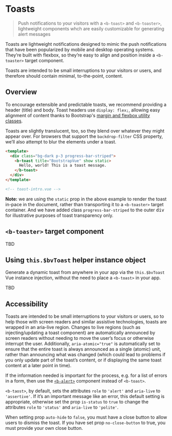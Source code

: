 # Toasts

> Push notifications to your visitors with a `<b-toast>` and `<b-toaster>`, lightweight components
> whch are easily customizable for generating alert messages

Toasts are lightweight notifications designed to mimic the push notifications that have been
popularized by mobile and desktop operating systems. They’re built with flexbox, so they’re easy
to align and position inside a `<b-toaster>` target component.

Toasts are intended to be small interruptions to your visitors or users, and therefore should
contain minimal, to-the-point, content.

## Overview

To encourage extensible and predictable toasts, we recommend providing a header (title) and body.
Toast headers use `display: flex;`, allowing easy alignment of content thanks to Bootstrap's
[margin and flexbox utility classes](/docs/reference/utility-classes).

Toasts are slightly translucent, too, so they blend over whatever they might appear over. For
browsers that support the `backdrop-filter` CSS property, we’ll also attempt to blur the
elements under a toast.

```html
<template>
  <div class="bg-dark p-3 progress-bar-striped">
    <b-toast title="BootstrapVue" show static>
      Hello, world! This is a toast message.
    </b-toast>
  </div>
</template>

<!-- toast-intro.vue -->
```

**Note:** we are using the `static` prop in the above example to render the toast in-pace in the
document, rather than transporting it to a `<b-toaster>` target container. And we have added
class `progress-bar-striped` to the outer <samp>div</samp> for illustrative purposes of toast
transparency only.

## `<b-toaster>` target component

TBD

## Using `this.$bvToast` helper instance object

Generate a dynamic toast from anywhere in your app via the `this.$bvToast` Vue instance
injection, without the need to place a `<b-toast>` in your app.

TBD

## Accessibility

Toasts are intended to be small interruptions to your visitors or users, so to help those with
screen readers and similar assistive technologies, toasts are wrapped in an aria-live region.
Changes to live regions (such as injecting/updating a toast component) are automatically announced
by screen readers without needing to move the user’s focus or otherwise interrupt the user.
Additionally, `aria-atomic="true"` is automatically set to ensure that the entire toast is always
announced as a single (atomic) unit, rather than announcing what was changed (which could lead to
problems if you only update part of the toast’s content, or if displaying the same toast content at
a later point in time).

If the information needed is important for the process, e.g. for a list of errors in a form, then
use the [`<b-alert>`](/docs/components/alert) component instead of `<b-toast>`.

`<b-taost>`, by default, sets the attributes `role` to `'alert'` and `aria-live` to `'assertive'`.
If it’s an important message like an error, this default setting is appropriate, otherwise set the
prop `is-status` to `true` to change the attributes  `role` to `'status'` and `aria-live` to `'polite'`.

When setting prop `auto-hide` to `false`, you must have a close button to allow users to dismiss the
toast. If you have set prop `no-close-button` to true, you must provide your own close button.

